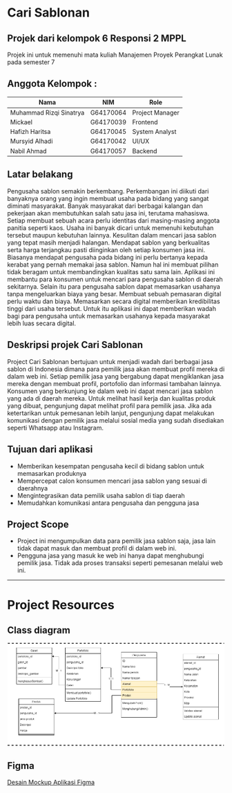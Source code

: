 # Cari Sablonan

## Projek dari kelompok 6 Responsi 2 MPPL
Projek ini untuk memenuhi mata kuliah Manajemen Proyek Perangkat Lunak pada semester 7

## Anggota Kelompok :
| Nama | NIM | Role |
| ----------- | ----------- | ----------- |
| Muhammad Rizqi Sinatrya | G64170064 | Project Manager |
| Mickael | G64170039 | Frontend |
| Hafizh Haritsa | G64170045 | System Analyst |
| Mursyid Alhadi | G64170042 | UI/UX |
| Nabil Ahmad | G64170057 | Backend |

## Latar belakang
Pengusaha sablon semakin berkembang. Perkembangan ini diikuti dari banyaknya orang yang ingin membuat usaha pada bidang yang sangat diminati masyarakat. Banyak masyarakat dari berbagai kalangan dan pekerjaan akan membutuhkan salah satu jasa ini, terutama mahasiswa. Setiap membuat sebuah acara perlu identitas dari masing-masing anggota panitia seperti kaos. Usaha ini banyak dicari untuk memenuhi kebutuhan tersebut maupun kebutuhan lainnya. 
Kesulitan dalam mencari jasa sablon yang tepat masih menjadi halangan. Mendapat sablon yang berkualitas serta harga terjangkau pasti diinginkan oleh setiap konsumen jasa ini. Biasanya mendapat pengusaha pada bidang ini perlu bertanya kepada kerabat yang pernah memakai jasa sablon. Namun hal ini membuat pilihan tidak beragam untuk membandingkan kualitas satu sama lain. Aplikasi ini membantu para konsumen untuk mencari para pengusaha sablon di daerah sekitarnya. Selain itu para pengusaha sablon dapat memasarkan usahanya tanpa mengeluarkan biaya yang besar. Membuat sebuah pemasaran digital perlu waktu dan biaya. Memasarkan secara digital memberikan kredibilitas tinggi dari usaha tersebut. Untuk itu aplikasi ini dapat memberikan wadah bagi para pengusaha untuk memasarkan usahanya kepada masyarakat lebih luas secara digital.

## Deskripsi projek Cari Sablonan
Project Cari Sablonan bertujuan untuk menjadi wadah dari berbagai jasa sablon di Indonesia dimana para pemilik jasa akan membuat profil mereka di dalam web ini. Setiap pemilik jasa yang bergabung dapat mengiklankan jasa mereka dengan membuat profil, portofolio dan informasi tambahan lainnya. Konsumen yang berkunjung ke dalam web ini dapat mencari jasa sablon yang ada di daerah mereka. Untuk melihat hasil kerja dan kualitas produk yang dibuat, pengunjung dapat melihat profil para pemilik jasa. Jika ada ketertarikan untuk pemesanan lebih lanjut, pengunjung dapat melakukan komunikasi dengan pemilik jasa melalui sosial media yang sudah disediakan seperti Whatsapp atau Instagram.

## Tujuan dari aplikasi
- Memberikan kesempatan pengusaha kecil di bidang sablon untuk memasarkan produknya
- Mempercepat calon konsumen mencari jasa sablon yang sesuai di daerahnya
- Mengintegrasikan data pemilik usaha sablon di tiap daerah
- Memudahkan komunikasi antara pengusaha dan pengguna jasa

## Project Scope
- Project ini mengumpulkan data para pemilik jasa sablon saja, jasa lain tidak dapat masuk dan membuat profil di dalam web ini.
- Pengguna jasa yang masuk ke web ini hanya dapat menghubungi pemilik jasa. Tidak ada proses transaksi seperti pemesanan melalui web ini.

---

# Project Resources

## Class diagram
![Class diagram aplikasi](https://github.com/grailgun/MPPL_Kel6/blob/master/Class%20Diagram%20Cari%20Sablonan.png "Class Diagram")

## Figma
[Desain Mockup Aplikasi Figma](https://www.figma.com/file/z4JOLuD91IjSom52blNpom/MPPL?node-id=0%3A1)
